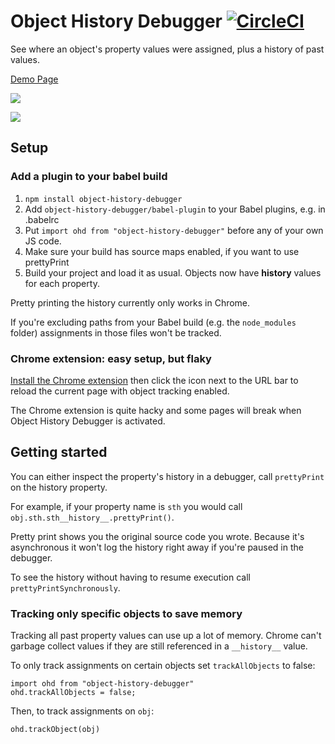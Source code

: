 # Object History Debugger [![CircleCI](https://circleci.com/gh/mattzeunert/Object-History-Debugger.svg?style=svg)](https://circleci.com/gh/mattzeunert/Object-History-Debugger)

See where an object's property values were assigned, plus a history of past values.

[Demo Page](http://www.mattzeunert.com/Object-History-Debugger/demo/index.html)

![](https://cloud.githubusercontent.com/assets/1303660/21923127/33283af2-d96a-11e6-96e0-df9cbb42550f.png)

![](https://cloud.githubusercontent.com/assets/1303660/21923131/377ca912-d96a-11e6-8895-d92e9b227e1d.png)

## Setup

### Add a plugin to your babel build

1. `npm install object-history-debugger`
2. Add `object-history-debugger/babel-plugin` to your Babel plugins, e.g. in .babelrc
3. Put `import ohd from "object-history-debugger"` before any of your own JS code.
4. Make sure your build has source maps enabled, if you want to use prettyPrint
5. Build your project and load it as usual. Objects now have __history__ values for each property.

Pretty printing the history currently only works in Chrome.

If you're excluding paths from your Babel build (e.g. the `node_modules` folder) assignments in those files won't be tracked.

### Chrome extension: easy setup, but flaky

[Install the Chrome extension](https://chrome.google.com/webstore/detail/object-history-debugger/hmnmphiibikkcahffmpkadbibhokagho/related) then click the icon next to the URL bar to reload the current page with object tracking enabled.

The Chrome extension is quite hacky and some pages will break when Object History Debugger is activated.

## Getting started

You can either inspect the property's history in a debugger, call `prettyPrint` on the history property.

For example, if your property name is `sth` you would call `obj.sth.sth__history__.prettyPrint()`.

Pretty print shows you the original source code you wrote. Because it's asynchronous it won't log the history right away if you're paused in the debugger.

To see the history without having to resume execution call `prettyPrintSynchronously`.


### Tracking only specific objects to save memory

Tracking all past property values can use up a lot of memory. Chrome can't garbage collect values if they are still referenced in a `__history__` value.

To only track assignments on certain objects set `trackAllObjects` to false:

    import ohd from "object-history-debugger"
    ohd.trackAllObjects = false;

Then, to track assignments on `obj`:

    ohd.trackObject(obj)
